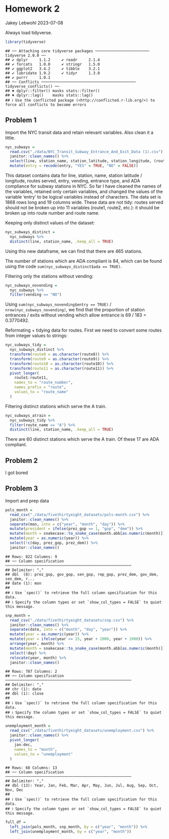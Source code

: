 Homework 2
================
Jakey Lebwohl
2023-07-08

Always load tidyverse.

``` r
library(tidyverse)
```

    ## ── Attaching core tidyverse packages ──────────────────────── tidyverse 2.0.0 ──
    ## ✔ dplyr     1.1.2     ✔ readr     2.1.4
    ## ✔ forcats   1.0.0     ✔ stringr   1.5.0
    ## ✔ ggplot2   3.4.2     ✔ tibble    3.2.1
    ## ✔ lubridate 1.9.2     ✔ tidyr     1.3.0
    ## ✔ purrr     1.0.1     
    ## ── Conflicts ────────────────────────────────────────── tidyverse_conflicts() ──
    ## ✖ dplyr::filter() masks stats::filter()
    ## ✖ dplyr::lag()    masks stats::lag()
    ## ℹ Use the conflicted package (<http://conflicted.r-lib.org/>) to force all conflicts to become errors

## Problem 1

Import the NYC transit data and retain relevant variables. Also clean it
a little.

``` r
nyc_subways =
  read.csv("./data/NYC_Transit_Subway_Entrance_And_Exit_Data (1).csv") %>% 
  janitor::clean_names() %>% 
  select(line, station_name, station_latitude, station_longitude, (route1:route11), entry, vending, entrance_type, ada) %>% 
  mutate(entry = recode(entry, "YES" = TRUE, "NO" = FALSE))
```

This dataset contains data for line, station, name, station latitude /
longitude, routes served, entry, vending, entrance type, and ADA
compliance for subway stations in NYC. So far I have cleaned the names
of the variables, retained only certain variables, and changed the
values of the variable ‘entry’ to be logical variables instead of
characters. The data set is 1868 rows long and 19 columns wide. These
data are not tidy: routes served should not be broken up into 11
variables (route1, route2, etc.): it should be broken up into route
number and route name.

Keeping only distinct values of the dataset:

``` r
nyc_subways_distinct = 
  nyc_subways %>% 
  distinct(line, station_name, .keep_all = TRUE)
```

Using this new dataframe, we can find that there are 465 stations.

The number of stations which are ADA compliant is 84, which can be found
using the code `sum(nyc_subways_distinct$ada == TRUE)`.

Filtering only the stations without vending:

``` r
nyc_subways_novending = 
  nyc_subways %>% 
  filter(vending == "NO")
```

Using `sum(nyc_subways_novending$entry == TRUE)` /
`nrow(nyc_subways_novending)`, we find that the proportion of station
entrances / exits without vending which allow entrance is 69 / 183 =
0.3770492.

Reformating + tidying data for routes. First we need to convert some
routes from integer values to strings:

``` r
nyc_subways_tidy = 
  nyc_subways_distinct %>% 
  transform(route8 = as.character(route8)) %>% 
  transform(route9 = as.character(route9)) %>% 
  transform(route10 = as.character(route10)) %>% 
  transform(route11 = as.character(route11)) %>% 
  pivot_longer(
    route1:route11,
    names_to = "route_number",
    names_prefix = "route",
    values_to = "route_name"
  )
```

Filtering distinct stations which serve the A train.

``` r
nyc_subways_atrain = 
  nyc_subways_tidy %>% 
  filter(route_name == "A") %>% 
  distinct(line, station_name, .keep_all = TRUE)
```

There are 60 distinct stations which serve the A train. Of these 17 are
ADA compliant.

## Problem 2

I got bored

## Problem 3

Import and prep data

``` r
pols_month = 
  read_csv("./data/fivethirtyeight_datasets/pols-month.csv") %>% 
  janitor::clean_names() %>% 
  separate(mon, into = c("year", "month", "day")) %>% 
  mutate(president = ifelse(prez_gop == 1, "gop", "dem")) %>% 
  mutate(month = snakecase::to_snake_case(month.abb[as.numeric(month)])) %>% 
  mutate(year = as.numeric(year)) %>% 
  select(!c(day, prez_gop, prez_dem)) %>% 
  janitor::clean_names()
```

    ## Rows: 822 Columns: 9
    ## ── Column specification ────────────────────────────────────────────────────────
    ## Delimiter: ","
    ## dbl  (8): prez_gop, gov_gop, sen_gop, rep_gop, prez_dem, gov_dem, sen_dem, r...
    ## date (1): mon
    ## 
    ## ℹ Use `spec()` to retrieve the full column specification for this data.
    ## ℹ Specify the column types or set `show_col_types = FALSE` to quiet this message.

``` r
snp_month =
  read_csv("./data/fivethirtyeight_datasets/snp.csv") %>% 
  janitor::clean_names() %>% 
  separate(date, into = c("month", "day", "year")) %>% 
  mutate(year = as.numeric(year)) %>% 
  mutate(year = ifelse(year <= 15, year + 2000, year + 1900)) %>% 
  arrange(year, month) %>% 
  mutate(month = snakecase::to_snake_case(month.abb[as.numeric(month)])) %>% 
  select(!day) %>% 
  relocate(year, month) %>% 
  janitor::clean_names()
```

    ## Rows: 787 Columns: 2
    ## ── Column specification ────────────────────────────────────────────────────────
    ## Delimiter: ","
    ## chr (1): date
    ## dbl (1): close
    ## 
    ## ℹ Use `spec()` to retrieve the full column specification for this data.
    ## ℹ Specify the column types or set `show_col_types = FALSE` to quiet this message.

``` r
unemployment_month =
  read_csv("./data/fivethirtyeight_datasets/unemployment.csv") %>% 
  janitor::clean_names() %>% 
  pivot_longer(
    jan:dec,
    names_to = "month",
    values_to = "unemployment"
  )
```

    ## Rows: 68 Columns: 13
    ## ── Column specification ────────────────────────────────────────────────────────
    ## Delimiter: ","
    ## dbl (13): Year, Jan, Feb, Mar, Apr, May, Jun, Jul, Aug, Sep, Oct, Nov, Dec
    ## 
    ## ℹ Use `spec()` to retrieve the full column specification for this data.
    ## ℹ Specify the column types or set `show_col_types = FALSE` to quiet this message.

``` r
full_df = 
  left_join(pols_month, snp_month, by = c("year", "month")) %>% 
  left_join(unemployment_month, by = c("year", "month"))
```
